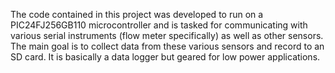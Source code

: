 The code contained in this project was developed to run on a PIC24FJ256GB110 microcontroller and is tasked for communicating with various serial instruments (flow meter specifically) as well as other sensors.  The main goal is to collect data from these various sensors and record to an SD card.  It is basically a data logger but geared for low power applications.